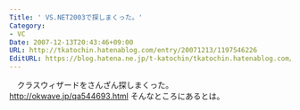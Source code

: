 ```yaml
---
Title: ' VS.NET2003で探しまくった。'
Category:
- VC
Date: 2007-12-13T20:43:46+09:00
URL: http://tkatochin.hatenablog.com/entry/20071213/1197546226
EditURL: https://blog.hatena.ne.jp/t-katochin/tkatochin.hatenablog.com/atom/entry/6653586347154755111
---
```


　クラスウィザードをさんざん探しまくった。 http://okwave.jp/qa544693.html  そんなところにあるとは。

